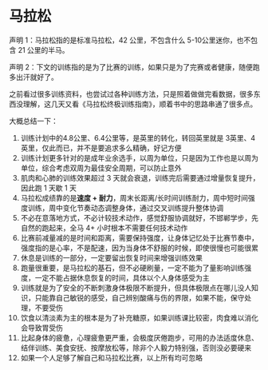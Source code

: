 # 马拉松

声明 1：马拉松指的是标准马拉松，42 公里，不包含什么 5-10公里迷你，也不包含 21 公里的半马。

声明 2：下文的训练指的是为了比赛的训练，如果只是为了完赛或者健康，随便跑多出汗就好了。

之前看过很多训练资料，也尝试过各种训练方法，只是照着做做完看数据，很多东西没理解，这几天又看《马拉松终极训练指南》，顺着书中的思路串通了很多点。

大概总结一下：

1.  训练计划中的4.8公里、6.4公里等，是英里的转化，转回英里就是 3英里、4英里，仅此而已，并不是要追求多么精确，好记方便
2.  训练计划更多针对的是成年业余选手，以周为单位，只是因为工作也是以周为单位，综合考虑双周为最佳安全周期，可以防止意外
3.  肌肉和心肺的训练效果超过 3 天就会衰退，训练完后需要通过增量恢复提升，因此跑 1 天歇 1 天
4.  马拉松成绩靠的是**速度 + 耐力**，周末长距离/长时间训练耐力，周中短时间强度训练，周中变化节奏动态调整身体，通过交叉训练提升整体协调
5.  不必在意落地方式，不必计较技术动作，感觉舒服协调就好，不邯郸学步，先自然的跑起来，全马 4+ 小时根本不需要任何技术动作
6.  比赛前减量减的是时间和距离，需要保持强度，让身体记忆处于比赛节奏中，强度指的是心率，不是配速，因为当身体不舒服的时候，即使很慢也可能很累
7.  休息是训练的一部分，一定要留出恢复时间来增强训练效果
8.  跑量很重要，是马拉松的基石，但不必硬刷量，一定不能为了量影响训练强度，一定不能占据休息恢复的时间，具体以个人身体感受为主
9.  训练就是为了安全的不断刺激身体极限不断提升，但具体极限点在哪儿没人知识，只能靠自己敏锐的感受，自己辨别酸痛与伤的界限，如果不能，保守处理，不要受伤
10.  饮食以清淡素为主的根本是为了补充糖原，如果训练课比较密，肉食难以消化会导致胃受伤
11.  比起身体的疲惫，心理疲惫更严重，会极度厌倦跑步，可用的办法适度休息、结伴训练、美食安抚、按摩放松等，除非个人毅力特别强，否则没必要硬来
12.  如果一个人足够了解自己和马拉松比赛，以上所有均可忽略